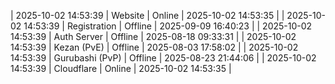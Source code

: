 | 2025-10-02 14:53:39 | Website | Online | 2025-10-02 14:53:35 |
| 2025-10-02 14:53:39 | Registration | Offline | 2025-09-09 16:40:23 |
| 2025-10-02 14:53:39 | Auth Server | Offline | 2025-08-18 09:33:31 |
| 2025-10-02 14:53:39 | Kezan (PvE) | Offline | 2025-08-03 17:58:02 |
| 2025-10-02 14:53:39 | Gurubashi (PvP) | Offline | 2025-08-23 21:44:06 |
| 2025-10-02 14:53:39 | Cloudflare | Online | 2025-10-02 14:53:35 |
